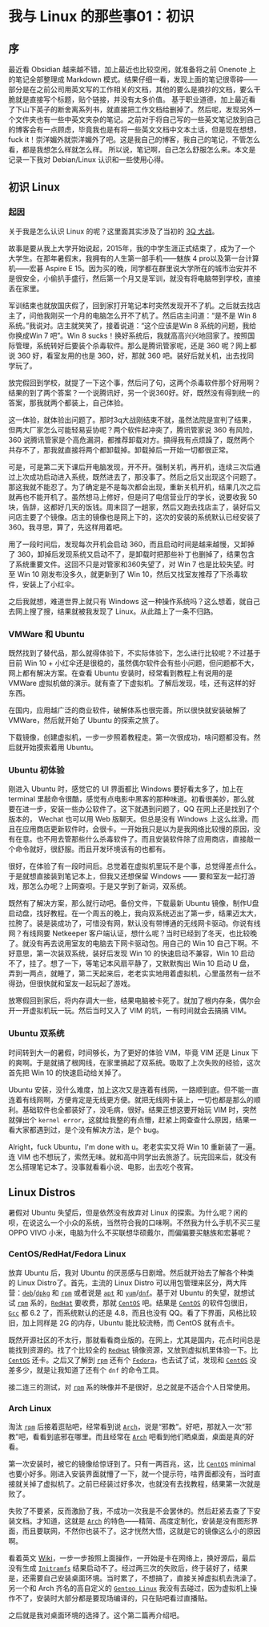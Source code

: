 # 我与 Linux 的那些事01：初识

## 序

最近看 Obsidian 越来越不错，加上最近也比较空闲，就准备将之前 Onenote 上的笔记全部整理成 Markdown 模式。结果仔细一看，发现上面的笔记很零碎——部分是在之前公司用英文写的工作相关的文档，其他的要么是摘抄的文档，要么干脆就是直接写个标题，贴个链接，并没有太多价值。
基于职业道德，加上最近看了下山下英子的断舍离系列书，就直接把工作文档给删掉了。然后呢，发现另外一个文件夹也有一些中英文夹杂的笔记。之前对于将自己写的一些英文笔记放到自己的博客会有一点顾虑，毕竟我也是有将一些英文文档中文本土话，但是现在想想，fuck it！崇洋媚外就崇洋媚外了吧。这是我自己的博客，我自己的笔记，不管怎么看，都是我想怎么样就怎么样。
所以说，笔记啊，自己怎么舒服怎么来。本文是记录一下我对 Debian/Linux 认识和一些使用心得。

## 初识 Linux

### 起因

关于我是怎么认识 Linux 的呢？这里面其实涉及了当初的 [3Q 大战][3q-competition]。

故事是要从我上大学开始说起，2015年，我的中学生涯正式结束了，成为了一个大学生。在那年暑假末，我拥有的人生第一部手机——魅族 4 pro以及第一台计算机——宏碁 Aspire E 15。因为买的晚，同学都在群里说大学所在的城市治安并不是很安全，小偷扒手盛行，然后第一个月又是军训，就没有将电脑带到学校，直接丢在家里。

军训结束也就放国庆假了，回到家打开笔记本时突然发现开不了机。之后就去找店主了，问他我刚买一个月的电脑怎么开不了机了。然后店主问道：“是不是 Win 8 系统。”我说对。店主就笑笑了，接着说道：“这个应该是Win 8 系统的问题，我给你换成Win 7 吧”。Win 8 sucks！换好系统后，我就高高兴兴地回家了。按照国际管理，系统转好后要装个杀毒软件。那么是腾讯管家呢，还是 360 呢？网上都说 360 好，看室友用的也是 360，好，那就 360 吧。装好后就关机，出去找同学玩了。

放完假回到学校，就提了一下这个事，然后问了句，这两个杀毒软件那个好用啊？结果的到了两个答案？一个说腾讯好，另一个说360好。好，既然没有得到统一的答案，那我就两个都装上，自己体验。

这一体验，就体验出问题了。那时3q大战刚结束不就，虽然法院是宣判了结果，但两大厂家怎么可能轻易妥协呢？两个软件起冲突了，腾讯管家说 360 有风险，360 说腾讯管家是个高危漏洞，都推荐卸载对方。搞得我有点烦躁了，既然两个共存不了，那我就直接将两个都卸载掉。卸载掉后一开始一切都很正常。

可是，可是第二天下课后开电脑发现，开不开。强制关机，再开机，连续三次后通过上次成功启动进入系统，既然进去了，那没事了。然后之后又出现这个问题了。那这我就不能忍了。为了确定是不是每次都会出现，重新关机开机，结果几次之后就再也不能开机了。虽然想马上修好，但是问了电信营业厅的学长，说要收我 50 块，告辞，这都好几天的饭钱。周末回了一趟家，然后又跑去找店主了，装好后又问店主要了个镜像。店主的镜像也是网上下的，这次的安装的系统默认已经安装了 360。我寻思，算了，先这样用着吧。

用了一段时间后，发现每次开机会启动 360，而且启动时间是越来越慢，又卸掉了 360，卸掉后发现系统又启动不了，是卸载时把那些补丁也删掉了，结果包含了系统重要文件。这回不只是对管家和360失望了，对 Win 7 也是比较失望。时至 Win 10 刚发布没多久，就更新到了 Win 10，然后又找室友推荐了下杀毒软件，安装上了小红伞。

之后我就想，难道世界上就只有 Windows 这一种操作系统吗？这么想着，就自己去网上搜了搜，结果就被我发现了 Linux。从此踏上了一条不归路。

### VMWare 和 Ubuntu

既然找到了替代品，那么就得体验下，不实际体验下，怎么进行比较呢？不过基于目前 Win 10 + 小红伞还是很稳的，虽然偶尔软件会有些小问题，但问题都不大，网上都有解决方案。在查看 Ubuntu 安装时，经常看到教程上有说用的是 VMWare 虚拟机做的演示。就有查了下虚拟机。了解后发现，哇，还有这样的好东西。

在国内，应用越广泛的商业软件，破解体系也很完善。所以很快就安装破解了 VMWare，然后就开始了 Ubuntu 的探索之旅了。

下载镜像，创建虚拟机，一步一步照着教程走。第一次很成功，啥问题都没有。然后就开始摸索着用 Ubuntu。

### Ubuntu 初体验

刚进入 Ubuntu 时，感觉它的 UI 界面都比 Windows 要好看太多了，加上在 terminal 里敲命令很酷，感觉有点电影中黑客的那种味道。初看很美妙，那么就要在进一步，安装一些办公软件了。这下就遇到问题了，QQ 在网上还是找到了个版本的， Wechat 也可以用 Web 版聊天。但总是没有 Windows 上这么丝滑。而且在应用商店更新软件时，会很卡。一开始我只是以为是我网络比较慢的原因，没有在意。也不用去管那些什么杀毒软件了。而且安装软件除了应用商店，直接敲一个命令就好，很舒服。而且开发环境该有的也都有。

很好，在体验了有一段时间后。总觉着在虚拟机里玩不是个事，总觉得差点什么。于是就想直接装到笔记本上，但我又还想保留 Windows —— 要和室友一起打游戏，那怎么办呢？上网查呗。于是又学到了新词，双系统。

既然有了解决方案，那么就行动吧。备份文件，下载最新 Ubuntu 镜像，制作U盘启动盘，找好教程。在一个周五的晚上，我向双系统迈出了第一步，结果迈太大，拉胯了。装是装成功了，可惜没有网，默认没有带博通的无线网卡驱动。你说有线网？有线网要 Netkeeper 客户端认证，想什么呢？当时已经到了冬天，也比较晚了。就没有再去说用室友的电脑去下网卡驱动包。用自己的 Win 10 自己下啊。不好意思，第一次装双系统，装好后发现 Win 10 的快速启动不兼容，Win 10 启动不了，挂了。想了一下，等笔记本风扇平静了，又默默掏出 Win 10 启动 U 盘，弄到一两点，就睡了，第二天起来后，老老实实地用着虚拟机，心里虽然有一丝不得劲，但很快就和室友一起玩起了游戏。

放寒假回到家后，将内存调大一些，结果电脑被卡死了。就加了根内存条，偶尔会开一开虚拟机玩一玩。然后当时又入了 VIM 的坑，一有时间就会去搞搞 VIM。

### Ubuntu 双系统

时间转到大一的暑假，时间够长，为了更好的体验 VIM，毕竟 VIM  还是 Linux 下的爽啊。于是就搞了根网线，在家里搞起了双系统。吸取了上次失败的经验，这次首先把 Win 10 的快速启动给关掉了。

Ubuntu 安装，没什么难度，加上这次又是连着有线网，一路顺到底。但不能一直连着有线网啊，方便肯定是无线更方便。就把无线网卡装上，一切也都是那么的顺利。基础软件也全都装好了，没毛病，很好。结果正想这要开始玩 VIM 时，突然就弹出个 `kernel error`，这就给我整的有点懵，赶紧上网查查什么原因，结果一看大家都遇到过，是个没有解决方法，是个 bug。

Alright，fuck Ubuntu，I'm done with u。老老实实又将 Win 10 重新装了一遍。连 VIM 也不想玩了，索然无味。就和高中同学出去旅游了。玩完回来后，就没有怎么搭理笔记本了。没事就看看小说、电影，出去吃个夜宵。

## Linux Distros

暑假对 Ubuntu 失望后，但是依然没有放弃对 Linux 的探索。为什么呢？闲的呗，在说这么一个小众的系统，当然符合我的口味啊。不然我为什么手机不买三星 OPPO VIVO 小米，电脑为什么不买联想华硕戴尔，而偏偏要买魅族和宏碁呢？

### CentOS/RedHat/Fedora Linux
放弃 Ubuntu 后，我对 Ubuntu 的厌恶感与日剧增。然后就开始去了解各个种类的 Linux Distro了。首先，主流的 Linux Distro 可以用包管理来区分，两大阵营：[`deb`][deb]/[`dpkg`][dpkg] 和 [`rpm`][rpm] 或者说是 [`apt`][apt] 和 [`yum`][yum]/[`dnf`][dnf]。基于对 Ubuntu 的失望，就想试试 [`rpm`][rpm] 系的，[`RedHat`][redhat] 要收费，那就 [`CentOS`][centos] 吧。结果是 [`CentOS`][centos] 的软件包很旧，[`Gcc`][gcc] 都 6.2 了，而系统默认的还是 4.8，而且也没有 QQ。看了下界面，风格比较旧，加上同样是 2G 的内存，Ubuntu 能比较流畅，而 CentOS 就有点卡。

既然开源社区的不太行，那就看看商业版的。在网上，尤其是国内，花点时间总是能找到资源的。找了个比较全的 [`RedHat`][redhat] 镜像资源，又放到虚拟机里体验一下。比 [`CentOS`][centos] 还卡。之后又了解到 [`rpm`][rpm] 还有个 [`Fedora`][fedora]，也去试了试，发现和 [`CentOS`][centos] 没差多少，就是让我知道了还有个 `dnf` 的命令工具。

接二连三的测试，对 [`rpm`][rpm] 系的映像并不是很好，总之就是不适合个人日常使用。

### Arch Linux

淘汰 [`rpm`][rpm] 后接着逛贴吧，经常看到说 [`Arch`][arch]，说是“邪教”。好吧，那就入一次“邪教”吧，看看到底邪在哪里。而且经常在 [`Arch`][arch] 吧看到他们晒桌面，桌面是真的好看。

第一次安装时，被它的镜像给惊讶到了。只有一两百兆，这，比 [`CentOS`][centos] minimal 也要小好多。刚进入安装界面就懵了一下，就一个提示符，啥界面都没有，当时直接就关掉了虚拟机了。之前已经装过好多次，也就没有去找教程，结果第一次就是败了。

失败了不要紧，反而激励了我，不成功一次我是不会罢休的。然后赶紧去查了下安装文档。才知道，这就是 [`Arch`][arch] 的特色——精简、高度定制化，安装是没有图形界面，而且要联网，不然你也装不了。这才恍然大悟，这就是它的镜像这么小的原因啊。

看着英文 [Wiki][arch-installation-wiki]，一步一步按照上面操作，一开始是卡在网络上，换好源后，最后没有生成 [`Initramfs`][initramfs] 结果启动不了。经过两三次的失败后，终于装好了，结果是，还需要自己安装桌面环境。当时累了，不想搞了，直接关掉虚拟机去洗澡了。另一个和 Arch 齐名的高自定义的 [`Gentoo Linux`][gentoo] 我没有去碰过，因为虚拟机上操作不了，安装时大部分都是要现场编译的，只在贴吧看过直播贴。

之后就是我对桌面环境的选择了。这个第二篇再介绍吧。


[3q-competition]: https://baike.baidu.com/item/%E8%85%BE%E8%AE%AF360%E4%B9%8B%E4%BA%89
[deb]: https://baike.baidu.com/item/deb/7025498
[dpkg]: https://baike.baidu.com/item/dpkg
[apt]: https://baike.baidu.com/item/apt/20109246
[rpm]: https://baike.baidu.com/item/RPM/3794648
[yum]: https://www.man7.org/linux/man-pages/man8/yum.8.html
[dnf]: https://fedoraproject.org/wiki/DNF
[gcc]: http://gcc.gnu.org/
[redhat]: https://www.redhat.com/en
[centos]: https://www.centos.org/
[fedora]: https://getfedora.org
[arch]: https://archlinux.org/
[gentoo]: https://www.gentoo.org/
[initramfs]: https://baike.baidu.com/item/initramfs
[arch-installation-wiki]: https://wiki.archlinux.org/index.php/Installation_guide